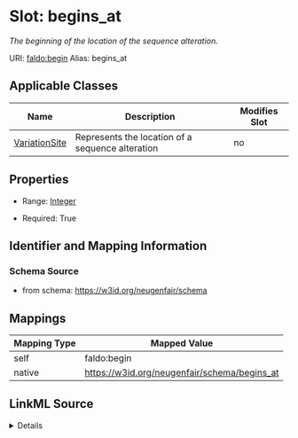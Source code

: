 

# Slot: begins_at 


_The beginning of the location of the sequence alteration._





URI: [faldo:begin](http://biohackathon.org/resource/faldo#begin)
Alias: begins_at

<!-- no inheritance hierarchy -->





## Applicable Classes

| Name | Description | Modifies Slot |
| --- | --- | --- |
| [VariationSite](VariationSite.md) | Represents the location of a sequence alteration |  no  |






## Properties

* Range: [Integer](Integer.md)

* Required: True




## Identifier and Mapping Information






### Schema Source


* from schema: https://w3id.org/neugenfair/schema




## Mappings

| Mapping Type | Mapped Value |
| ---  | ---  |
| self | faldo:begin |
| native | https://w3id.org/neugenfair/schema/begins_at |




## LinkML Source

<details>
```yaml
name: begins_at
description: The beginning of the location of the sequence alteration.
from_schema: https://w3id.org/neugenfair/schema
rank: 1000
slot_uri: faldo:begin
alias: begins_at
owner: VariationSite
domain_of:
- VariationSite
range: integer
required: true

```
</details>